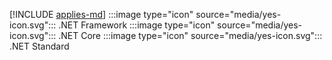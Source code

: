[!INCLUDE [applies-md](applies-md.md)] :::image type="icon" source="media/yes-icon.svg"::: .NET Framework :::image type="icon" source="media/yes-icon.svg"::: .NET Core :::image type="icon" source="media/yes-icon.svg"::: .NET Standard

